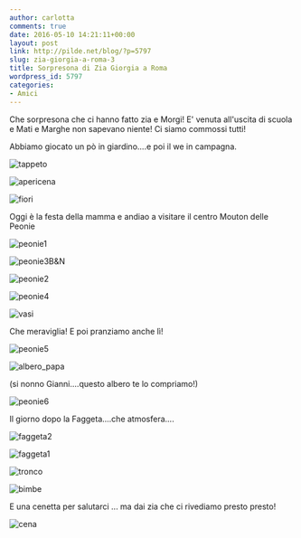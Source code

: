 ```yaml
---
author: carlotta
comments: true
date: 2016-05-10 14:21:11+00:00
layout: post
link: http://pilde.net/blog/?p=5797
slug: zia-giorgia-a-roma-3
title: Sorpresona di Zia Giorgia a Roma
wordpress_id: 5797
categories:
- Amici
---
```


Che sorpresona che ci hanno fatto zia e Morgi! E' venuta all'uscita di scuola e Mati e Marghe non sapevano niente! Ci siamo commossi tutti!

Abbiamo giocato un pò in giardino....e poi il we in campagna.

![tappeto]({{baseurl}}/uploads/2016/06/tappeto.jpg)


 ![apericena]({{baseurl}}/uploads/2016/06/apericena.jpg)


 ![fiori]({{baseurl}}/uploads/2016/06/fiori.jpg)




Oggi è la festa della mamma e andiao a visitare il centro Mouton delle Peonie

![peonie1]({{baseurl}}/uploads/2016/06/peonie1.jpg)


 ![peonie3B&N]({{baseurl}}/uploads/2016/06/peonie3BN.jpg)


 ![peonie2]({{baseurl}}/uploads/2016/06/peonie2.jpg)


 ![peonie4]({{baseurl}}/uploads/2016/06/peonie4.jpg)


 ![vasi]({{baseurl}}/uploads/2016/06/vasi.jpg)




Che meraviglia! E poi pranziamo anche lì!

![peonie5]({{baseurl}}/uploads/2016/06/peonie5.jpg)


 ![albero_papa]({{baseurl}}/uploads/2016/06/albero_papa.jpg)


(si nonno Gianni....questo albero te lo compriamo!)




![peonie6]({{baseurl}}/uploads/2016/06/peonie6.jpg)




Il giorno dopo la Faggeta....che atmosfera....

![faggeta2]({{baseurl}}/uploads/2016/06/faggeta2.jpg)


 ![faggeta1]({{baseurl}}/uploads/2016/06/faggeta1.jpg)


 ![tronco]({{baseurl}}/uploads/2016/06/tronco.jpg)


 ![bimbe]({{baseurl}}/uploads/2016/06/bimbe.jpg)


E una cenetta per salutarci ... ma dai zia che ci rivediamo presto presto!

![cena]({{baseurl}}/uploads/2016/06/cena-1.jpg)



